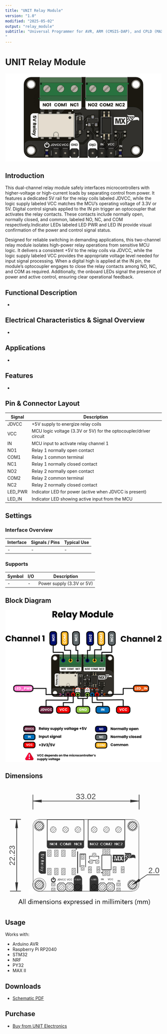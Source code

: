 ```yaml
---
title: "UNIT Relay Module"
version: "1.0"
modified: "2025-05-02"
output: "relay_module"
subtitle: "Universal Programmer for AVR, ARM (CMSIS-DAP), and CPLD (MAX II)
"
---
```


<!--
# README_TEMPLATE.md
Este archivo sirve como entrada para generar un PDF técnico estilo datasheet.
Edita las secciones respetando el orden, sin eliminar los encabezados.
-->
 <!-- logo -->

# UNIT Relay Module

![product](./images/product.jpg)

## Introduction

This dual-channel relay module safely interfaces microcontrollers with higher-voltage or high-current loads by separating control from power. It features a dedicated 5V rail for the relay coils labeled JDVCC, while the logic supply labeled VCC matches the MCU’s operating voltage of 3.3V or 5V. Digital control signals applied to the IN pin trigger an optocoupler that activates the relay contacts. These contacts include normally open, normally closed, and common, labeled NO, NC, and COM respectively.Indicator LEDs labeled LED PWR and LED IN provide visual confirmation of the power and control signal status.

Designed for reliable switching in demanding applications, this two-channel relay module isolates high-power relay operations from sensitive MCU logic. It delivers a consistent +5V to the relay coils via JDVCC, while the logic supply labeled VCC provides the appropriate voltage level needed for input signal processing. When a digital high is applied at the IN pin, the module’s optocoupler engages to close the relay contacts among NO, NC, and COM as required. Additionally, the onboard LEDs signal the presence of power and active control, ensuring clear operational feedback.



## Functional Description

- 

## Electrical Characteristics & Signal Overview

- 

## Applications

-

## Features

- 


## Pin & Connector Layout

| Signal  | Description                                                       |
|---------|-------------------------------------------------------------------|
| JDVCC   | +5V supply to energize relay coils                                |
| VCC     | MCU logic voltage (3.3V or 5V) for the optocoupler/driver circuit     |
| IN      | MCU input to activate relay channel 1                             |
| NO1     | Relay 1 normally open contact                                       |
| COM1    | Relay 1 common terminal                                             |
| NC1     | Relay 1 normally closed contact                                     |
| NO2     | Relay 2 normally open contact                                       |
| COM2    | Relay 2 common terminal                                             |
| NC2     | Relay 2 normally closed contact                                     |
| LED_PWR | Indicator LED for power (active when JDVCC is present)              |
| LED_IN  | Indicator LED showing active input from the MCU                     |



## Settings

### Interface Overview

| Interface  | Signals / Pins            | Typical Use                                         |
|------------|----------------------------|-----------------------------------------------------|
| -      | -  | -       |



###  Supports 


| Symbol | I/O   | Description                         |
| ------ | ----- | ----------------------------------- |
| -    | -| Power supply (3.3V or 5V)           |


## Block Diagram

![Function Diagram](images/function-diagram.jpg)

## Dimensions

![Dimensions](images/dimensions.png)

## Usage

Works with:

- Arduino AVR
- Raspberry Pi RP2040
- STM32
- NRF
- PY32
- MAX II 

## Downloads

- [Schematic PDF](docs/schematic.pdf)


## Purchase

- [Buy from UNIT Electronics](https://www.uelectronics.com)
